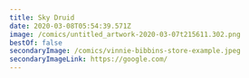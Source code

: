 ```yaml
---
title: Sky Druid
date: 2020-03-08T05:54:39.571Z
image: /comics/untitled_artwork-2020-03-07t215611.302.png
bestOf: false
secondaryImage: /comics/vinnie-bibbins-store-example.jpeg
secondaryImageLink: https://google.com/
---
```

